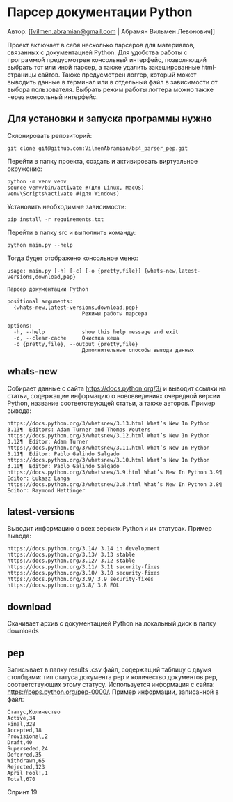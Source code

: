 # Парсер документации Python
Автор: [[vilmen.abramian@gmail.com | Абрамян Вильмен Левонович]]

Проект включает в себя несколько парсеров для материалов, связанных с документацией Python. Для удобства работы с программой предусмотрен консольный интерфейс, позволяющий выбрать тот или иной парсер, а также удалить закешированные html-страницы сайтов. Также предусмотрен логгер, который может выводить данные в терминал или в отдельный файл в зависимости от выбора пользователя. Выбрать режим работы логгера можно также через консольный интерфейс.

## Для установки и запуска программы нужно
Склонировать репозиторий:
```
git clone git@github.com:VilmenAbramian/bs4_parser_pep.git
```
Перейти в папку проекта, создать и активировать виртуальное окружение:
```
python -m venv venv
source venv/bin/activate #(для Linux, MacOS)
venv\Scripts\activate #(для Windows)
```
Установить необходимые зависимости:
```
pip install -r requirements.txt
```
Перейти в папку src и выполнить команду:
```
python main.py --help
```
Тогда будет отображено консольное меню:
```
usage: main.py [-h] [-c] [-o {pretty,file}] {whats-new,latest-versions,download,pep}

Парсер документации Python

positional arguments:
  {whats-new,latest-versions,download,pep}
                        Режимы работы парсера

options:
  -h, --help            show this help message and exit
  -c, --clear-cache     Очистка кеша
  -o {pretty,file}, --output {pretty,file}
                        Дополнительные способы вывода данных

```

## whats-new
Собирает данные с сайта https://docs.python.org/3/ и выводит ссылки на статьи, содержащие информацию о нововведениях очередной версии Python, название соответствующей статьи, а также авторов. Пример вывода:
```
https://docs.python.org/3/whatsnew/3.13.html What’s New In Python 3.13¶  Editors: Adam Turner and Thomas Wouters  
https://docs.python.org/3/whatsnew/3.12.html What’s New In Python 3.12¶  Editor: Adam Turner  
https://docs.python.org/3/whatsnew/3.11.html What’s New In Python 3.11¶  Editor: Pablo Galindo Salgado  
https://docs.python.org/3/whatsnew/3.10.html What’s New In Python 3.10¶  Editor: Pablo Galindo Salgado  
https://docs.python.org/3/whatsnew/3.9.html What’s New In Python 3.9¶  Editor: Łukasz Langa  
https://docs.python.org/3/whatsnew/3.8.html What’s New In Python 3.8¶  Editor: Raymond Hettinger
```
## latest-versions
Выводит информацию о всех версиях Python и их статусах. Пример вывода:
```
https://docs.python.org/3.14/ 3.14 in development
https://docs.python.org/3.13/ 3.13 stable
https://docs.python.org/3.12/ 3.12 stable
https://docs.python.org/3.11/ 3.11 security-fixes
https://docs.python.org/3.10/ 3.10 security-fixes
https://docs.python.org/3.9/ 3.9 security-fixes
https://docs.python.org/3.8/ 3.8 EOL
```
## download
Скачивает архив с документацией Python на локальный диск в папку downloads

## pep
Записывает в папку results .csv файл, содержащий таблицу с двумя столбцами:  тип статуса документа pep и количество документов pep, соответствующих этому статусу. Используется информация с сайта: https://peps.python.org/pep-0000/. Пример информации, записанной в файл:
```
Статус,Количество  
Active,34  
Final,328  
Accepted,18  
Provisional,2  
Draft,40  
Superseded,24  
Deferred,35  
Withdrawn,65  
Rejected,123  
April Fool!,1  
Total,670
```

Спринт 19